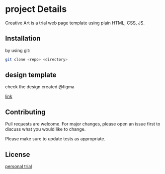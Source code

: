 # project Details

Creative Art is a trial web page template using plain HTML, CSS, JS.

## Installation

by using git:

```bash
git clone <repo> <directory>
```

## design template

check the design created  @figma 

[link](https://www.figma.com/file/Sk4kkm239hhMm3DxPOV70U/Untitled?node-id=0%3A1/)


## Contributing
Pull requests are welcome. For major changes, please open an issue first to discuss what you would like to change.

Please make sure to update tests as appropriate.

## License
[personal trial](https://choosealicense.com/licenses/mit/)
